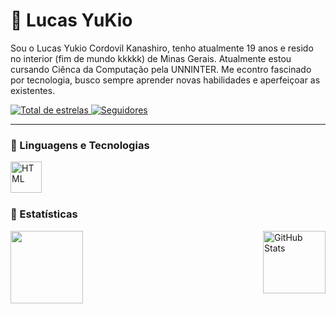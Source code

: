 # 👾 Lucas YuKio 


Sou o Lucas Yukio Cordovil Kanashiro, tenho atualmente 19 anos e resido no interior (fim de mundo kkkkk) de Minas Gerais. Atualmente estou cursando Ciênca da Computação pela UNNINTER. Me econtro fascinado por tecnologia, busco sempre aprender novas habilidades e aperfeiçoar as existentes. 

<p align="left">
    <a href="https://github.com/Larissakich?tab=repositories&sort=stargazers">
        <img 
            alt="Total de estrelas" 
            title="Total de estrelas GitHub" 
            src="https://custom-icon-badges.demolab.com/github/stars/kanashirooo?color=55960c&style=for-the-badge&labelColor=488207&logo=star&label=estrelas"
        />
    </a>
    <a href="https://github.com/kanashiroooo?tab=followers">
        <img 
            alt="Seguidores" 
            title="Me siga no GitHub" 
            src="https://custom-icon-badges.demolab.com/github/followers/kanashiroooo?color=236ad3&labelColor=1155ba&style=for-the-badge&logo=github&label=Seguidores&logoColor=white"
        />
    </a>
</p>

---

### 🤖 Linguagens e Tecnologias

<img 
    align="left" 
    alt="HTML"
    title="HTML" 
    width="50px" 
    style="padding-right: 10px;"
    src="https://cdn.jsdelivr.net/gh/devicons/devicon@latest/icons/python/python-original.svg"
    />

<br/>
<br/>
<br/>

### 🤖 Estatísticas

<p>
<img 
    align="left" 
    height="116"
    style="pading-right: 10px" 
    src="https://github-readme-stats.vercel.app/api?username=kanashiroooo&show_icons=true&theme=dracula&locale=pt-br"
 />
<img 
      align="right" 
      alt="GitHub Stats" 
      height="100" 
      src="https://github-readme-stats.vercel.app/api/top-langs/?username=kanashiroooo&theme=tokyonight&layout=compact&custom_title=Tecnologias&langs_count=9" 
  />

</p>



